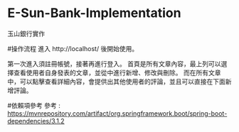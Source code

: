 # E-Sun-Bank-Implementation
玉山銀行實作

#操作流程
進入 http://localhost/ 後開始使用。

第一次進入須註冊帳號，接著再進行登入。
首頁是所有文章內容，最上列可以選擇查看使用者自身發表的文章，並從中進行新增、修改與刪除。
而在所有文章中，可以點擊查看詳細內容，會提供出其他使用者的評論，並且可以直接在下面新增評論。

#依賴項參考
參考 : https://mvnrepository.com/artifact/org.springframework.boot/spring-boot-dependencies/3.1.2
